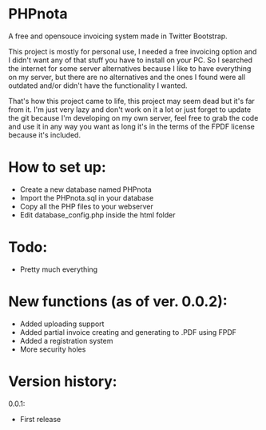 PHPnota
==========
A free and opensouce invoicing system made in Twitter Bootstrap.

This project is mostly for personal use, I needed a free invoicing option and I didn't want any of that stuff you have to install on your PC.
So I searched the internet for some server alternatives because I like to have everything on my server, but there are no alternatives and the
ones I found were all outdated and/or didn't have the functionality I wanted.

That's how this project came to life, this project may seem dead but it's far from it. I'm just very lazy and don't work on it a lot or just
forget to update the git because I'm developing on my own server, feel free to grab the code and use it in any way you want as long it's
in the terms of the FPDF license because it's included.


How to set up:
==========
- Create a new database named PHPnota
- Import the PHPnota.sql in your database
- Copy all the PHP files to your webserver
- Edit database_config.php inside the html folder


Todo:
==========
- Pretty much everything


New functions (as of ver. 0.0.2):
==========
- Added uploading support
- Added partial invoice creating and generating to .PDF using FPDF
- Added a registration system
- More security holes


Version history:
==========
0.0.1:
- First release
